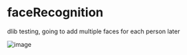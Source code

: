 # faceRecognition
dlib testing, going to add multiple faces for each person later

![image](https://github.com/user-attachments/assets/5f434c29-5407-4e5b-99d4-45dbebee58a7)

